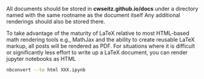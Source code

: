 All documents should be stored in **cwseitz.github.io/docs** under
a directory named with the same rootname as the document itself 
Any additional renderings should also be stored there.

To take advantage of the maturity of LaTeX relative to
most HTML-based math rendering tools e.g., MathJax
and the ability to create reusable LaTeX markup,
all posts will be rendered as PDF. For situations where it is difficult
or significantly less effort to write up a LaTeX
document, you can render jupyter notebooks as HTML

```bash
nbconvert --to html XXX.ipynb
```




